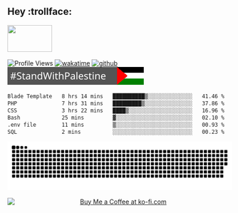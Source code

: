 ## Hey :trollface:
<a href="#">
    <img src="https://media1.giphy.com/media/L0C3eo0XgklO7iqXRC/source.gif" width="100" height="60"/>
</a>

![Profile Views](https://visitor-badge.glitch.me/badge?page_id=saedyousef.saedyousef&left_color=grey&right_color=blue&left_text=👀+Profile+Views)
[![wakatime](https://wakatime.com/badge/user/03bf07e2-4c78-4826-8603-8922f0241061.svg)](https://wakatime.com/@03bf07e2-4c78-4826-8603-8922f0241061)
[![github](https://img.shields.io/github/followers/saedyousef?logo=github&style=plastic)](https://github.com/saedyousef?tab=followers)
[![github](https://raw.githubusercontent.com/saedyousef/StandWithPalestine/main/badges/flat/StandWithPalestine.svg)](https://github.com/saedyousef/StandWithPalestine)




<!-- <img src="https://github-readme-stats.vercel.app/api?username=saedyousef&show_icons=true&count_private=true" width="100%" /> --> 

<!--START_SECTION:waka-->

```text
Blade Template   8 hrs 14 mins   ██████████▒░░░░░░░░░░░░░░   41.46 %
PHP              7 hrs 31 mins   █████████▒░░░░░░░░░░░░░░░   37.86 %
CSS              3 hrs 22 mins   ████▒░░░░░░░░░░░░░░░░░░░░   16.96 %
Bash             25 mins         ▓░░░░░░░░░░░░░░░░░░░░░░░░   02.10 %
.env file        11 mins         ▒░░░░░░░░░░░░░░░░░░░░░░░░   00.93 %
SQL              2 mins          ░░░░░░░░░░░░░░░░░░░░░░░░░   00.23 %
```

<!--END_SECTION:waka-->
    
![github contribution grid snake animation](https://raw.githubusercontent.com/saedyousef/saedyousef/output/github-contribution-grid-snake.svg)

<div align="center">
<a href='https://ko-fi.com/X8X4DZ9YG' target='_blank'><img height='36' style='display:flex;border:0px;height:36px;margin:auto;left:50%' src='https://cdn.ko-fi.com/cdn/kofi2.png?v=3' border='0' alt='Buy Me a Coffee at ko-fi.com' /></a>
</div>
